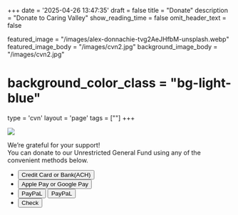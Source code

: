 +++
date = '2025-04-26 13:47:35'
draft = false
title = "Donate"
description = "Donate to Caring Valley"
show_reading_time = false
omit_header_text = false

featured_image = "/images/alex-donnachie-tvg2AeJHfbM-unsplash.webp"
featured_image_body = "/images/cvn2.jpg"
background_image_body = "/images/cvn2.jpg"
# background_color_class = "bg-light-blue"

type = 'cvn'
layout = 'page'
tags = [""]
+++
<div class="cf">
    <div class="pr3 mw4 dn db-ns fr">
        <!-- <p>Open on mobile</P> -->
        <image src='{{<fixURL "/images/CVN-2025-Inner-Circle-DonateQR.png">}}'/>
    </div>
    <p>We’re grateful for your support!<br>You can donate to our Unrestricted General Fund using any of the convenient methods below.</p>
</div>
<div class="tc flex justify-start-ns justify-around">
    <ul class="list pl0">
    <!--more-->
        <li class="purple b">
            <button class="br3 ph2 pv1 hover-gold bg-dark-green white"
                zeffy-form-link='https://www.zeffy.com/embed/ticketing/cvn-2025-inner-circle?modal=true'>
                Credit&nbsp;Card or Bank(ACH)
            </button>
        </li>
        <li class="purple b">
            <button class="br3 ph2 pv1 ma2 hover-gold bg-dark-blue white" onclick="document.location='https://www.zeffy.com/ticketing/cvn-2025-inner-circle'">
                Apple&nbsp;Pay or Google&nbsp;Pay
            </button>
        </li>
        <li class="purple b">
            <button class="br3 ph2 pv1 ma2 hover-white bg-gold dark-blue" onclick="document.location='https://www.paypal.com/ncp/payment/HFBP4XDQA6KSA'">
                PayPaL
            </button>
            <button class="br3 ph2 pv1 ma2 hover-white bg-gold black" onclick="document.location='https://www.paypal.com/donate/?hosted_button_id=LB4F6Y74Y3P36'">
                PayPaL
            </button>
            <div id="donate-button-container">
                <div id="donate-button"></div>
                <script src="https://www.paypalobjects.com/donate/sdk/donate-sdk.js" charset="UTF-8"></script>
                <script>
                    PayPal.Donation.Button({
                        env:'production',
                    hosted_button_id:'LB4F6Y74Y3P36',
                    image: {
                        src:'https://www.paypalobjects.com/en_US/i/btn/btn_donate_LG.gif',
                    alt:'Donate with PayPal button',
                    title:'PayPal - The safer, easier way to pay online!',
                    }
                    }).render('#donate-button');
                </script>
            </div>
        </li>
        <li class="purple b">
            <button class="br3 ph2 pv1 ma2 hover-white bg-purple white" onclick="document.location='https://www.zeffy.com/ticketing/cvn-2025-inner-circle'">
                Check
            </button>
        </li>
    </ul>  
</div>

<script src="https://zeffy-scripts.s3.ca-central-1.amazonaws.com/embed-form-script.min.js"></script>
<script src="https://www.paypal.com/sdk/js?client-id=BAAZUNwskl8tOC7pll96z540-X1nWh7o9xcDbS5XMIQkv0Y636awx6JyxyHd_It-OpgBkNaJSD5VCsugrg&components=hosted-buttons&enable-funding=venmo&currency=USD"></script>
